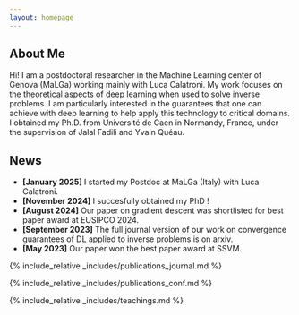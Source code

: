 ```yaml
---
layout: homepage
---
```


## About Me

Hi! I am a postdoctoral researcher in the Machine Learning center of Genova (MaLGa) working mainly with Luca Calatroni. My work focuses on the theoretical aspects of deep learning when used to solve inverse problems. I am particularly interested in the guarantees that one can achieve with deep learning to help apply this technology to critical domains. I obtained my Ph.D. from Université de Caen in Normandy, France, under the supervision of Jalal Fadili and Yvain Quéau.

## News

- **[January 2025]** I started my Postdoc at MaLGa (Italy) with Luca Calatroni.  
- **[November 2024]** I succesfully obtained my PhD ! 
- **[August 2024]** Our paper on gradient descent was shortlisted for best paper award at EUSIPCO 2024.
- **[September 2023]** The full journal version of our work on convergence guarantees of DL applied to inverse problems is on arxiv.
- **[May 2023]** Our paper won the best paper award at SSVM.

{% include_relative _includes/publications_journal.md %}

{% include_relative _includes/publications_conf.md %}

{% include_relative _includes/teachings.md %}

